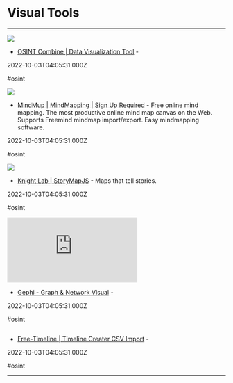 # Visual Tools

---

![](https://static.wixstatic.com/media/43f48b_79edbbde019a41b8805d23d691807bad%7Emv2.png/v1/fit/w_2500,h_1330,al_c/43f48b_79edbbde019a41b8805d23d691807bad%7Emv2.png)

- [OSINT Combine | Data Visualization Tool](https://www.osintcombine.com/data-visualization-tool) - 

2022-10-03T04:05:31.000Z

#osint

![](https://www.mindmup.com/assets/promo-440x280.png)

- [MindMup | MindMapping | Sign Up Required](https://www.mindmup.com) - Free online mind mapping. The most productive online mind map canvas on the Web. Supports Freemind mindmap import/export. Easy mindmapping software.

2022-10-03T04:05:31.000Z

#osint

![](https://cdn.knightlab.com/libs/orangeline/latest/assets/screenshot-storymap.png)

- [Knight Lab | StoryMapJS](https://storymap.knightlab.com) - Maps that tell stories.

2022-10-03T04:05:31.000Z

#osint

![](https://rdl.ink/render/https%3A%2F%2Fgephi.org)

- [Gephi - Graph & Network Visual](https://gephi.org) - 

2022-10-03T04:05:31.000Z

#osint

![]()

- [Free-Timeline | Timeline Creater CSV Import](http://free-timeline.com) - 

2022-10-03T04:05:31.000Z

#osint

---

